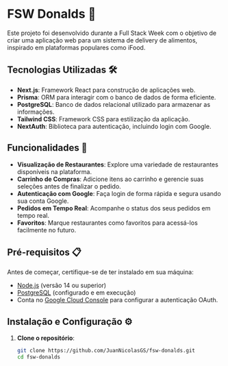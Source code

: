 # FSW Donalds 🍔

Este projeto foi desenvolvido durante a Full Stack Week com o objetivo de criar uma aplicação web para um sistema de delivery de alimentos, inspirado em plataformas populares como iFood.

## Tecnologias Utilizadas 🛠️

- **Next.js**: Framework React para construção de aplicações web.
- **Prisma**: ORM para interagir com o banco de dados de forma eficiente.
- **PostgreSQL**: Banco de dados relacional utilizado para armazenar as informações.
- **Tailwind CSS**: Framework CSS para estilização da aplicação.
- **NextAuth**: Biblioteca para autenticação, incluindo login com Google.

## Funcionalidades 🚀

- **Visualização de Restaurantes**: Explore uma variedade de restaurantes disponíveis na plataforma.
- **Carrinho de Compras**: Adicione itens ao carrinho e gerencie suas seleções antes de finalizar o pedido.
- **Autenticação com Google**: Faça login de forma rápida e segura usando sua conta Google.
- **Pedidos em Tempo Real**: Acompanhe o status dos seus pedidos em tempo real.
- **Favoritos**: Marque restaurantes como favoritos para acessá-los facilmente no futuro.

## Pré-requisitos 📋

Antes de começar, certifique-se de ter instalado em sua máquina:

- [Node.js](https://nodejs.org/) (versão 14 ou superior)
- [PostgreSQL](https://www.postgresql.org/) (configurado e em execução)
- Conta no [Google Cloud Console](https://console.cloud.google.com/) para configurar a autenticação OAuth.

## Instalação e Configuração ⚙️

1. **Clone o repositório**:

   ```bash
   git clone https://github.com/JuanNicolasGS/fsw-donalds.git
   cd fsw-donalds 